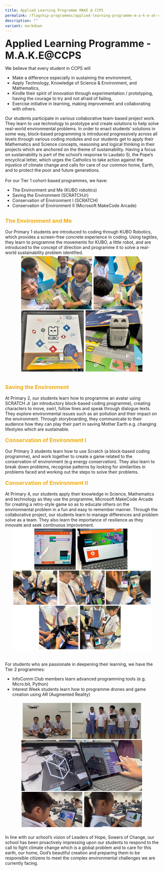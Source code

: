 ```yaml
---
title: Applied Learning Programme MAKE @ CCPS
permalink: /flagship-programmes/applied-learning-programme-m-a-k-e-at-ccps/
description: ""
variant: markdown
---
```

<b><font size="6">Applied Learning Programme - M.A.K.E@CCPS</font></b>

  
  
We believe that every student in CCPS will

* Make a difference especially in sustaining the environment,<br>
* Apply Technology, Knowledge of Science &amp; Environment, and Mathematics,<br>
* Kindle their spirit of innovation through experimentation / prototyping, having the courage to try and not afraid of failing,<br>
* Exercise initiative in learning, making improvement and collaborating with others.<br>


Our students participate in various collaborative team-based project work. They learn to use technology to prototype and create solutions to help solve real-world environmental problems.  In order to enact students’ solutions in some way, block-based programming is introduced progressively across all levels through various coding modules and our students get to apply their Mathematics and Science concepts, reasoning and logical thinking in their projects which are anchored on the theme of sustainability. Having a focus on sustainability is part of the school’s response to Laudato Si, the Pope’s encyclical letter, which urges the Catholics to take action against the injustice of climate change and calls for care of our common home, Earth, and to protect the poor and future generations.
<br>
<br>
For our Tier 1 cohort-based programmes, we have:
* The Environment and Me (KUBO robotics)
* Saving the Environment (SCRATCHJr)
* Conservation of Environment I (SCRATCH)
* Conservation of Environment II (Microsoft MakeCode Arcade)


<br>
<b><font size="4" color="#eeac0d">The Environment and Me</font></b>
<br><br>
Our Primary 1 students are introduced to coding through KUBO Robotics, which provides a screen-free concrete experience in coding. Using tagtiles, they learn to programme the movements for KUBO, a little robot, and are introduced to the concept of direction and programme it to solve a real-world sustainability problem identified.
<br>
<center>
<img src="/images/Flagship%20Programmes/ALP/ALP_1.jpg" style="width:80%">
</center>
<br><br>
<b><font size="4" color="#eeac0d">Saving the Environment</font></b>
<br><br>
At Primary 2, our students learn how to programme an avatar using SCRATCH Jr (an introductory block-based coding programme), creating characters to move, swirl, follow lines and speak through dialogue texts. They explore environmental issues such as air pollution and their impact on the environment. Through storyboarding, they communicate to their audience how they can play their part in saving Mother Earth e.g. changing lifestyles which are sustainable.
<br><br>
<b><font size="4" color="#eeac0d">Conservation of Environment I</font></b>
<br><br>
Our Primary 3 students learn how to use Scratch (a block-based coding programme), and work together to create a game related to the conservation of environment (e.g energy conservation). They also learn to break down problems, recognise patterns by looking for similarities in problems faced and working out the steps to solve their problems.
<br><br>
<b><font size="4" color="#eeac0d">Conservation of Environment II</font></b>
<br><br>
At Primary 4, our students apply their knowledge in Science, Mathematics and technology as they use the programme, Microsoft MakeCode Arcade for creating a retro-style game so as to educate others on the environmental problem in a fun and easy to remember manner.  Through the collaborative project, our students learn to manage differences and problem solve as a team. They also learn the importance of resilience as they innovate and seek continuous improvement.

<center>
<img src="/images/Flagship%20Programmes/ALP/ALP_2.jpg" style="width:90%">	
</center>
<br><br>
For students who are passionate in deepening their learning, we have the Tier 2 programmes:

* InfoComm Club members learn advanced programming tools (e.g. Micro:bit, Python)
* Interest Week students learn how to programme drones and game creation using AR (Augmented Reality)

<center>
<img src="/images/Flagship%20Programmes/ALP/ALP_3.jpg" style="width:80%">	
</center>
<br>
In line with our school’s vision of Leaders of Hope, Sowers of Change, our school has been proactively impressing upon our students to respond to the call to fight climate change which is a global problem and to care for this earth, our home, God’s beautiful creation and preparing them to be responsible citizens to meet the complex environmental challenges we are currently facing.